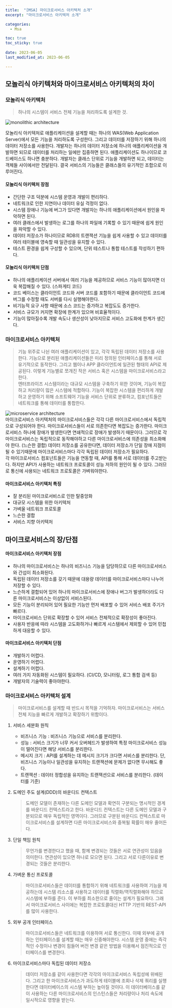 ```yaml
---
title:  "[MSA] 마이크로서비스 아키텍처 소개" 
excerpt: "마이크로서비스 아키텍처 소개"

categories:
  - Msa

toc: true
toc_sticky: true
 
date: 2023-06-05
last_modified_at: 2023-06-05

---
```

## 모놀리식 아키텍처와 마이크로서비스 아키텍처의 차이

### 모놀리식 아키텍처
> 하나의 시스템이 서비스 전체 기능을 처리하도록 설계한 것.

![monolithic architecture](assets/images/file/msa/msa1.jpg)  

모놀리식 아키텍처로 애플리케이션을 설계할 때는 하나의 WAS(Web Application Server)에서 모든 기능을 처리하도록 구성한다.
그리고 데이터를 저장하기 위해 하나의 데이터 저장소를 사용한다. 개발자는 하나의 데이터 저장소에 하나의 애플리케이션을 개발하면 되므로 데이터를 처리하는 일에만 집중하면 된다.
애플리케이션도 하나이므로 코드베이스도 하나면 충분하다. 개발자는 클래스 단위로 기능을 개발하면 되고, 데이터는 객체들 사이에서만 전달된다. 
결국 서비스의 기능들은 클래스들의 유기적인 조합으로 이루어진다.

#### 모놀리식 아키텍처 장점
- 간단한 구조 덕분에 시스템 운영과 개발이 편리하다.
- 네트워크로 인한 지연이나 데이터 유실 걱정이 없다.
- 시스템 장애나 기능에 버그가 있다면 개발자는 하나의 애플리케이션에서 원인을 파악하면 된다.
- 여러 클래스에서 발생하는 로그를 하나의 파일에 기록할 수 있기 때문에 쉽게 원인을 파악할 수 있다.
- 데이터 저장소가 하나이므로 RDB의 트랜잭션 기능을 쉽게 사용할 수 있고 데이터를 여러 테이블에 영속할 때 일관성을 유지할 수 있다.
- 테스트 환경을 쉽게 구성할 수 있으며, 단위 테스트나 통합 테스트를 작성하기 편하다.

#### 모놀리식 아키텍처 단점
- 하나의 애플리케이션 서버에서 여러 기능을 제공하므로 서비스 기능이 많아지면 더욱 복잡해질 수 있다. (스파게티 코드)
- 코드 베이스는 클라이언트 코드와 서버 코드를 포함하기 때문에 클라이언트 코드에 버그를 수정할 때도 서버를 다시 실행해야한다.
- 비기능적 요구 사항 때문에 소스 코드는 증가하고 복잡도도 증가한다.
- 서비스 규모가 커지면 확장에 한계가 있으며 비효율적이다.
- 기능이 많아질수록 개발 속도나 생산성이 낮아지므로 서비스 고도화에 한계가 생긴다.

### 마이크로서비스 아키텍처
> 기능 위주로 나뉜 여러 애플리케이션이 있고, 각각 독립된 데이터 저장소를 사용한다.
> 기능으로 분리된 애플리케이션들은 미리 정의된 인터페이스를 통해 서로 유기적으로 동작한다. 
> 그리고 웹이나 APP 클라이언트에 일관된 형태의 API로 제공된다. 
> 이렇게 기능별로 쪼개진 작은 서비스 혹은 시스템을 마이크로서비스라고한다.  
> 엔터프라이즈 시스템이라는 대규모 시스템을 구축하기 위한 것이며, 기능이 복잡하고 처리량이 많은 시스템에 적합하다.
> 기능이 복잡한 시스템을 편리하게 개발하고 운영하기 위해 소프트웨어 기능을 서비스 단위로 분류하고, 컴포넌트들은 네트워크를 통해 데이터를 통합한다.

![microservice architecture](assets/images/file/msa/msa2.jpg)  
마이크로서비스 아키텍처의 마이크로서비스들은 각각 다른 마이크로서비스에서 독립적으로 구성되어야 한다. 
마이크로서비스들이 서로 의존한다면 복잡도는 증가한다. 마이크로서비스 하나에 장애가 발생한다면 연쇄적으로 장애가 발생하기 때문이다.
그러므로 각 마이크로서비스는 독립적으로 동작해야하고 다른 마이크로서비스에 의존성을 최소화해야 한다. (느슨한 결합)
데이터 저장소를 공유한다면, 데이터 저장소가 단일 장애 지점이 될 수 있기때문에 마이크로서비스마다 각각 독립된 데이터 저장소가 필요하다.  
각 마이크로서비스 컴포넌트들은 기능을 연동할 때, API를 통해 서로 데이터를 주고받는다. 
하지만 API가 사용하는 네트워크 프로토콜이 성능 저하의 원인이 될 수 있다. 그러므로 통신에 사용되는 네트워크 프로토콜은 가벼워야한다.

#### 마이크로서비스 아키텍처 특징
- 잘 분리된 마이크로서비스로 인한 탈중앙화
- 대규모 시스템을 위한 아키텍처
- 가벼울 네트워크 프로토콜
- 느슨한 결합
- 서비스 지향 아키텍처

## 마이크로서비스의 장/단점
#### 마이크로서비스 아키텍처 장점
- 하나의 마이크로서비스는 하나의 비즈니스 기능을 담당하므로 다른 마이크로서비스와 간섭이 최소화된다.
- 독립된 데이터 저장소를 갖기 때문에 대용량 데이터를 마이크로서비스마다 나누어 저장할 수 있다.
- 느슨하게 결합되어 있어 하나의 마이크로서비스에 장애나 버그가 발생하더라도 다른 마이크로서비스는 이상없이 서비스된다.
- 모든 기능이 분리되어 있어 필요한 기능만 먼저 배포할 수 있어 서비스 배포 주기가 빠르다.
- 마이크로서비스 단위로 확장할 수 있어 서비스 전체적으로 확장성이 좋아진다.
- 사용자 반응에 따라 시스템을 고도화하거나 빠르게 시스템에서 제외할 수 있어 민첩하게 대응할 수 있다.

#### 마이크로서비스 아키텍처 단점
- 개발하기 어렵다.
- 운영하기 어렵다.
- 설계하기 어렵다.
- 여러 가지 자동화된 시스템이 필요하다. (CI/CD, 모니터링, 로그 통합 검색 등)
- 개발자의 기술력이 좋아야한다.

### 마이크로서비스 아키텍처 설계
> 마이크로서비스를 설계할 때 반드시 목적을 기억하자. 마이크로서비스는 서비스 전체 지능을 빠르게 개발하고 확장하기 위함이다.

1. 서비스 세분화 원칙
   - 비즈니스 기능 : 비즈니스 기능으로 서비스를 분리한다.
   - 성능 : 서비스 크기가 너무 커서 오버헤드가 발생하여 특정 마이크로서비스 성능이 떨어진다면 해당 서비스를 분리한다.
   - 메시지 크기 : API를 설계하는 데 메시지 크기가 크다면 서비스를 분리한다. 단, 비즈니스 기능이나 일관성을 유지하는 트랜잭션에 문제가 없다면 무시해도 좋다.
   - 트랜잭션 : 데이터 정합성을 유지하는 트랜잭션으로 서비스를 분리한다. (데이터를 기준)

2. 도메인 주도 설계(DDD)의 바운디드 컨텍스트
   > 도메인 모델이 존재하는 다른 도메인 모델과 확연히 구분되는 명시적인 경계를 바운디드 컨텍스트라고 한다.
   > 바운디드 컨텍스트는 다른 도메인 모델과 구분되므로 매우 독립적인 영역이다.
   > 그러므로 구분된 바운디드 컨텍스트로 마이크로서비스를 설계하면 다른 마이크로서비스와 중복될 확률이 매우 줄어든다.

3. 단일 책임 원칙
   > 무언가를 변경한다고 했을 때, 함께 변경되는 것들은 서로 연관성이 있음을 의미한다.
   > 연관성이 있으면 하나로 모으면 된다. 그리고 서로 다른이유로 변경되는 것들은 분리한다.

4. 가벼운 통신 프로토콜
   > 마이크로서비스들은 데이터를 통합하기 위해 네트워크를 사용하여 기능을 제공하는데 시스템 리소스를 사용하고
   > 데이터를 직렬화/역직렬화해야 하므로 시스템에 부하를 준다.
   > 이 부하를 최소한으로 줄이는 설계가 필요하다.
   > 그래서 마이크로서비스 사이에는 복잡한 프로토콜대신 HTTP 기반의 REST-API를 많이 사용한다.

5. 외부 공개 인터페이스
   > 마이크로서비스들은 네트워크를 이용하여 서로 통신한다. 이때 외부에 공개하는 인터페이스를 설계할 때는 매우 신중해야한다.
   > 시스템 운영 중에는 즉각적인 수정이나 변경이 힘들어 버전 변경 같은 방법을 이용해서 점진적으로 인터페이스를 변경한다.

6. 마이크로서비스마다 독립된 데이터 저장소
   > 데이터 저장소를 같이 사용한다면 각각의 마이크로서비스 독립성에 위배된다.
   > 그리고 한 마이크로서비스가 과도하게 테이블에 조회나 삭제 쿼리를 실행한다면 데이터베이스의 시스템 부하는 높아질 것이다.
   > 이 데이터베이스를 같이 사용하는 다른 마이크로서비스의 인스턴스들은 처리량이나 처리 속도에 일시적으로 영향을 받는다.
   